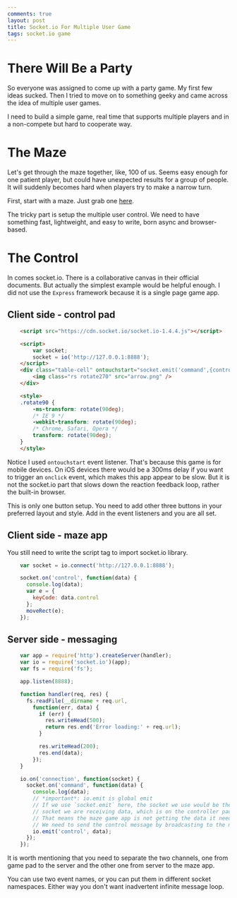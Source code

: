 ```yaml
---
comments: true
layout: post
title: Socket.io For Multiple User Game
tags: socket.io game
---
```


# There Will Be a Party
So everyone was assigned to come up with a party game. My first few ideas sucked. Then I tried to move on to something geeky and came across the idea of multiple user games.

I need to build a simple game, real time that supports multiple players and in a non-compete but hard to cooperate way.

# The Maze
Let's get through the maze together, like, 100 of us. Seems easy enough for one patient player, but could have unexpected results for a group of people. It will suddenly becomes hard when players try to make a narrow turn.

First, start with a maze. Just grab one [here](http://www.codeproject.com/Articles/577080/Create-an-HTML5-and-JavaScript-Maze-Game-with-a-timer).

The tricky part is setup the multiple user control. We need to have something fast, lightweight, and easy to write, born async and browser-based.

# The Control
In comes socket.io. There is a collaborative canvas in their official documents. But actually the simplest example would be helpful enough. I did not use the `Express` framework because it is a single page game app.

## Client side - control pad

```HTML
    <script src="https://cdn.socket.io/socket.io-1.4.4.js"></script>

    <script>
        var socket;
        socket = io('http://127.0.0.1:8888');
    </script>
    <div class="table-cell" ontouchstart="socket.emit('command',{control:38})">
        <img class="rs rotate270" src="arrow.png" />
    </div>

    <style>
    .rotate90 {
        -ms-transform: rotate(90deg);
        /* IE 9 */
        -webkit-transform: rotate(90deg);
        /* Chrome, Safari, Opera */
        transform: rotate(90deg);
    }
    </style>
```

Notice I used `ontouchstart` event listener. That's because this game is for mobile
devices. On iOS devices there would be a 300ms delay if you want to trigger an `onclick`
event, which makes this app appear to be slow. But it is not the socket.io part that
slows down the reaction feedback loop, rather the built-in browser.

This is only one button setup. You need to add other three buttons in your preferred
layout and style. Add in the event listeners and you are all set.

## Client side - maze app
You still need to write the script tag to import socket.io library.

```javascript
    var socket = io.connect('http://127.0.0.1:8888');

    socket.on('control', function(data) {
      console.log(data);
      var e = {
        keyCode: data.control
      };
      moveRect(e);
    });
```

## Server side - messaging

```javascript
    var app = require('http').createServer(handler);
    var io = require('socket.io')(app);
    var fs = require('fs');

    app.listen(8888);

    function handler(req, res) {
      fs.readFile(__dirname + req.url,
        function(err, data) {
          if (err) {
            res.writeHead(500);
            return res.end('Error loading:' + req.url);
          }

          res.writeHead(200);
          res.end(data);
        });
    }

    io.on('connection', function(socket) {
      socket.on('command', function(data) {
        console.log(data);
        // *important*: io.emit is global emit
        // If we use `socket.emit` here, the socket we use would be the same
        // socket we are receiving data, which is on the controller pad webpage.
        // That means the maze game app is not getting the data it needs.
        // We need to send the control message by broadcasting to the maze game app.
        io.emit('control', data);
      });
    });
```

It is worth mentioning that you need to separate the two channels, one from game pad
to the server and the other one from server to the maze app.

You can use two event names, or you can put them in different socket namespaces.
Either way you don't want inadvertent infinite message loop.
